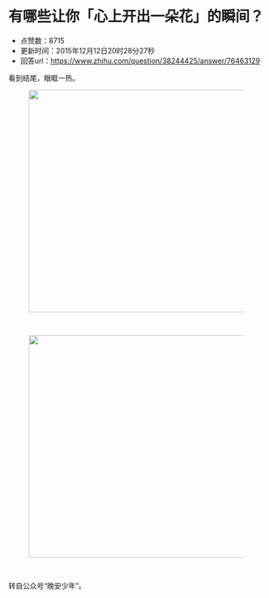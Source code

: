 # 有哪些让你「心上开出一朵花」的瞬间？
- 点赞数：8715
- 更新时间：2015年12月12日20时28分27秒
- 回答url：https://www.zhihu.com/question/38244425/answer/76463129
<body>
 <p data-pid="0XWxaFPH">看到结尾，眼眶一热。</p>
 <figure>
  <img data-rawwidth="440" data-rawheight="4368" src="https://pica.zhimg.com/50/785380943808db40485719d0dd4f3c01_720w.jpg?source=1940ef5c" data-original-token="785380943808db40485719d0dd4f3c01" class="origin_image zh-lightbox-thumb" width="440" data-original="https://picx.zhimg.com/785380943808db40485719d0dd4f3c01_r.jpg?source=1940ef5c">
 </figure>
 <br>
 <figure>
  <img data-rawwidth="440" data-rawheight="3741" src="https://pica.zhimg.com/50/140cae638752414ec7eb39d994e4a9ff_720w.jpg?source=1940ef5c" data-original-token="140cae638752414ec7eb39d994e4a9ff" class="origin_image zh-lightbox-thumb" width="440" data-original="https://picx.zhimg.com/140cae638752414ec7eb39d994e4a9ff_r.jpg?source=1940ef5c">
 </figure>
 <br>
 <p data-pid="TLfvqLIG">转自公众号“晚安少年”。</p>
</body>